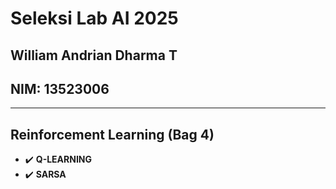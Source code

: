 # Seleksi Lab AI 2025

## William Andrian Dharma T

## NIM: 13523006

---

## Reinforcement Learning (Bag 4)

- ✔️ **Q-LEARNING**
- ✔️ **SARSA**
